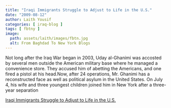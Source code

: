 ```yaml
---
title: "Iraqi Immigrants Struggle to Adjust to Life in the U.S."
date: "2009-08-12"
author: Laith Yousif
categories: [ iraq-blog ]
tags: [ fbtny ]
image:
  path: assets/laith/images/fbtn.jpg
  alt: From Baghdad To New York Blogs
---
```


Not long after the Iraq War began in 2003, Uday al-Ghanimi was accosted by several men outside the American military base where he managed a convenience store. They accused him of abetting the Americans, and one fired a pistol at his head.Now, after 24 operations, Mr. Ghanimi has a reconstructed face as well as political asylum in the United States. On July 4, his wife and three youngest children joined him in New York after a three-year separation  

  
[Iraqi Immigrants Struggle to Adjust to Life in the U.S.](https://www.nytimes.com/2009/08/13/nyregion/13iraqis.html)
